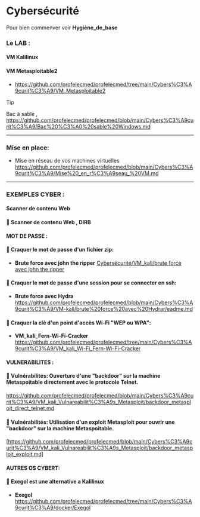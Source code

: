 # Cybersécurité

Pour bien commenver voir **Hygiène_de_base**

### Le LAB :

#### VM Kalilinux



#### VM Metasploitable2

* https://github.com/profelecmed/profelecmed/tree/main/Cybers%C3%A9curit%C3%A9/VM_Metasploitable2

>[!TIP]
>
>Bac à sable , https://github.com/profelecmed/profelecmed/blob/main/Cybers%C3%A9curit%C3%A9/Bac%20%C3%A0%20sable%20Windows.md

------

### Mise en place:

* Mise en réseau de vos machines virtuelles  https://github.com/profelecmed/profelecmed/blob/main/Cybers%C3%A9curit%C3%A9/Mise%20_en_r%C3%A9seau_%20VM.md
------

### EXEMPLES CYBER :

#### Scanner de contenu Web

#### 📒 Scanner de contenu Web , DIRB

#### MOT DE PASSE :

#### 📒 Craquer le mot de passe d'un fichier zip:

  * **Brute force avec john the ripper**  [Cybersécurité/VM_kali/brute force avec john the ripper](https://github.com/profelecmed/profelecmed/tree/main/Cybers%C3%A9curit%C3%A9/VM_kali/brute%20force%20avec%20john%20the%20ripper)

#### 📒 Craquer le mot de passe d'une session pour se connecter en ssh:

 * **Brute force avec Hydra**  https://github.com/profelecmed/profelecmed/blob/main/Cybers%C3%A9curit%C3%A9/VM-kali/brute%20force%20avec%20Hydrar/eadme.md

#### 📒 Craquer la clè d'un point d'accès Wi-Fi "WEP ou WPA":

*  **VM_kali_Fern-Wi-Fi-Cracker** https://github.com/profelecmed/profelecmed/tree/main/Cybers%C3%A9curit%C3%A9/VM_kali_Wi-Fi_Fern-Wi-Fi-Cracker

#### VULNERABILITES :

#### 📒 Vulnérabilités: Ouverture d'une "backdoor" sur la machine Metaspoitable directement avec le protocole Telnet.

https://github.com/profelecmed/profelecmed/blob/main/Cybers%C3%A9curit%C3%A9/VM_kali_Vulnareabilit%C3%A9s_Metasploit/backdoor_metasploit_direct_telnet.md

#### 📒 Vulnérabilités: Utilisation d'un exploit Metasploit pour ouvrir une "backdoor" sur la machine Metaspoitable.

[https://github.com/profelecmed/profelecmed/blob/main/Cybers%C3%A9curit%C3%A9/VM_kali_Vulnareabilit%C3%A9s_Metasploit/backdoor_metasploit_exploit.md]


#### AUTRES OS CYBERT:

#### 📒 Exegol est une alternative a Kalilinux

* **Exegol**   https://github.com/profelecmed/profelecmed/tree/main/Cybers%C3%A9curit%C3%A9/docker/Exegol



